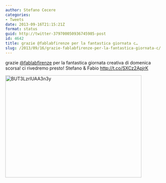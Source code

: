 ```yaml
---
author: Stefano Cecere
categories:
- Tweets
date: 2013-09-16T21:15:21Z
format: status
guid: http://twitter-379700050936745985-post
id: 4642
title: grazie @fablabfirenze per la fantastica giornata c…
slug: /2013/09/16/grazie-fablabfirenze-per-la-fantastica-giornata-c/
---
```


grazie [@fablabfirenze](http://twitter.com/fablabfirenze) per la fantastica giornata creativa di domenica scorsa! ci rivedremo presto! Stefano & Fabio http://t.co/SXCz2ApjrK

<img width="426" height="320" src="http://stefanocecere.com/wp-content/uploads/sites/3/2013/09/BUT3LzrIUAA3n3y-426x320.jpg" class="attachment-medium" alt="BUT3LzrIUAA3n3y" />